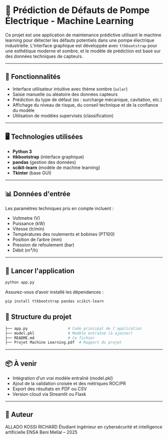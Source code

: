 # 🔧 Prédiction de Défauts de Pompe Électrique - Machine Learning

Ce projet est une application de maintenance prédictive utilisant le machine learning pour détecter les défauts potentiels dans une pompe électrique industrielle. L'interface graphique est développée avec `ttkbootstrap` pour une esthétique moderne et sombre, et le modèle de prédiction est basé sur des données techniques de capteurs.

---

## 📌 Fonctionnalités

- Interface utilisateur intuitive avec thème sombre (`solar`)
- Saisie manuelle ou aléatoire des données capteurs
- Prédiction du type de défaut (ex : surcharge mécanique, cavitation, etc.)
- Affichage du niveau de risque, du conseil technique et de la confiance du modèle
- Utilisation de modèles supervisés (classification)

---

## 🖥️ Technologies utilisées

- **Python 3**
- **ttkbootstrap** (interface graphique)
- **pandas** (gestion des données)
- **scikit-learn** (modèle de machine learning)
- **Tkinter** (base GUI)

---

## 📊 Données d'entrée

Les paramètres techniques pris en compte incluent :

- Voltmetre (V)
- Puissance (kW)
- Vitesse (tr/min)
- Températures des roulements et bobines (PT100)
- Position de l’arbre (mm)
- Pression de refoulement (bar)
- Débit (m³/h)

---

## 🚀 Lancer l'application

```bash
python app.py
```
Assurez-vous d’avoir installé les dépendances :
```bash
pip install ttkbootstrap pandas scikit-learn
```
## 📁 Structure du projet
```bash
├── app.py                  # Code principal de l'application
├── model.pkl               # Modèle entraîné (à ajouter)
├── README.md               # Ce fichier
├── Projet Machine Learning.pdf  # Rapport du projet
```
---
## 📦 À venir

- Intégration d’un vrai modèle entraîné (model.pkl)
- Ajout de la validation croisée et des métriques ROC/PR
- Export des résultats en PDF ou CSV
- Version cloud via Streamlit ou Flask
---

## 🧠 Auteur

ALLADO KOSSI RICHARD Étudiant ingénieur en cybersécurité et intelligence artificielle ENSA Beni Mellal – 2025
